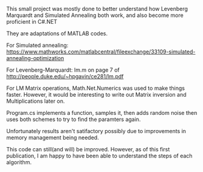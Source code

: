 This small project was mostly done to better understand how Levenberg Marquardt and Simulated Annealing both work, and also become
more proficient in C#.NET

They are adaptations of MATLAB codes.

For Simulated annealing:  https://www.mathworks.com/matlabcentral/fileexchange/33109-simulated-annealing-optimization

For Levenberg-Marquardt: lm.m on page 7 of http://people.duke.edu/~hpgavin/ce281/lm.pdf

For LM Matrix operations, Math.Net.Numerics was used to make things faster. However, it would be interesting to write out Matrix inversion and Multiplications later on.

Program.cs implements a function, samples it, then adds random noise then uses both schemes to try to find the paramters again.

Unfortunately results aren't satifactory possibly due to improvements in memory management being needed.

This code can still(and will) be improved. However, as of this first publication, I am happy to have been able to understand the steps of each algorithm.
